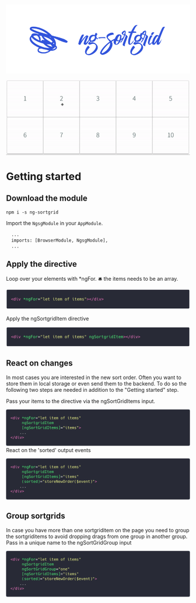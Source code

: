 ![Logo](./projects/ng-sortgrid-demo/src/assets/logo-new.png)

![Grid demo](./projects/ng-sortgrid-demo/src/assets/grid-demo.gif)

# Getting started
## Download the module

```
npm i -s ng-sortgrid
```

Import the ```NgsgModule``` in your ```AppModule```.

```
  ...
  imports: [BrowserModule, NgsgModule],
  ...
```

## Apply the directive
Loop over your elements with *ngFor. 🛎️ the items needs to be an array.

![Grid demo](./projects/ng-sortgrid-demo/src/assets/gs1.png)

Apply the ngSortgridItem directive

![Grid demo](./projects/ng-sortgrid-demo/src/assets/gs2.png)

## React on changes
In most cases you are interested in the new sort order. Often you want to store them in local storage or even send them to the backend. To do so the following two steps are needed in addition to the "Getting started" step.

Pass your items to the directive via the ngSortGridItems input.

![Grid demo](./projects/ng-sortgrid-demo/src/assets/gs3.png)
React on the 'sorted' output events

![Grid demo](./projects/ng-sortgrid-demo/src/assets/gs4.png)

## Group sortgrids
In case you have more than one sortgriditem on the page you need to group the sortgriditems to avoid dropping drags from one group in another group.
Pass in a unique name to the ngSortGridGroup input

![Grid demo](./projects/ng-sortgrid-demo/src/assets/gs5.png)
